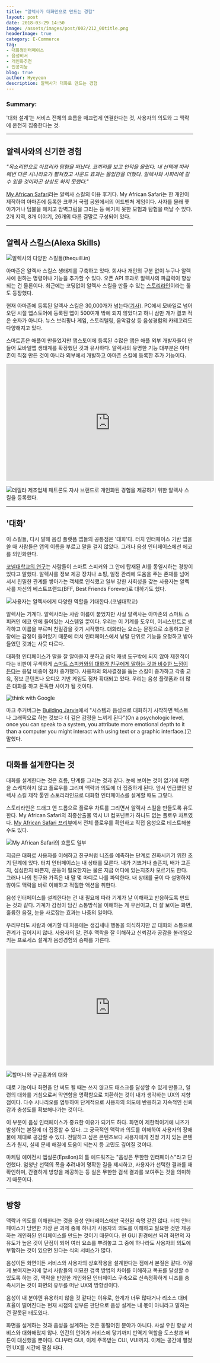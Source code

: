 ```yaml
---
title: "알렉사가 대화만으로 만드는 경험"
layout: post
date: 2018-03-29 14:50
image: /assets/images/post/002/212_00title.png
headerImage: true
category: E-Commerce
tag:
- 대화형인터페이스
- 음성비서
- 개인화추천
- 인공지능
blog: true
author: Hyeyeon
description: 알렉사가 대화로 만드는 경험
---
```


### Summary:

'대화 설계'는 서비스 전체의 흐름을 매끄럽게 연결한다는 것, 사용자의 의도와 그 맥락에 온전히 집중한다는 것.

---

## 알렉사와의 신기한 경험

*"목소리만으로 아프리카 탐험을 떠났다. 코끼리를 보고 언덕을 올랐다. 내 선택에 따라 매번 다른 시나리오가 펼쳐졌고 사운드 효과는 몰입감을 더했다. 알렉사와 사파리에 갈 수 있을 것이라곤 상상도 하지 못했다."*

[My African Safari](https://www.amazon.com/Yancey-Skills-My-African-Safari/dp/B07BJLSV9M)라는 알렉사 스킬의 이용 후기다. My African Safari는 한 개인이 제작하여 아마존에 등록한 크루거 국립 공원에서의 어드벤쳐 게임이다. 사자를 몰래 쫓아가거나 덤불을 헤치고 암벽그림을 그리는 등 예기치 못한 모험과 탐험을 떠날 수 있다. 2개 지역, 8개 이야기, 26개의 다른 결말로 구성되어 있다.

---

## 알렉사 스킬스(Alexa Skills)

![알렉사의 다양한 스킬들(thequill.in)](/assets/images/post/002/212_01.jpg)

아마존은 알렉사 스킬스 생태계를 구축하고 있다. 회사나 개인의 구분 없이 누구나 알렉사에 원하는 명령이나 기능을 추가할 수 있다. 오픈 API 효과로 알렉사의 파급력이 향상되는 건 물론이다. 최근에는 코딩없이 알렉사 스킬을 만들 수 있는 [스토리라인](https://getstoryline.com/)이라는 툴도 등장했다.

현재 아마존에 등록된 알렉사 스킬은 30,000개가 넘는다([기사](https://www.voicebot.ai/2018/03/22/amazon-alexa-skill-count-surpasses-30000-u-s/)). PC에서 모바일로 넘어오던 시절 앱스토어에 등록된 앱이 500여개 밖에 되지 않았다고 하니 삼만 개가 결코 적은 숫자가 아니다. 뉴스 브리핑나 게임, 스토리텔링, 음악감상 등 음성경험의 카테고리도 다양해지고 있다.

스마트폰은 애플이 만들었지만 앱스토어에 등록된 수많은 앱은 애플 외부 개발자들이 만들어 모바일앱 생태계를 확장했던 것과 유사하다. 알렉사의 유명한 기능 대부분은 아마존이 직접 만든 것이 아니라 외부에서 개발하고 아마존 스킬에 등록한 추가 기능이다.

<iframe width="560" height="315" src="https://www.youtube.com/embed/yXUEzD9Cqi8" frameborder="0" allow="autoplay; encrypted-media" allowfullscreen></iframe>

![데낄라 제조업체 패트론도 자사 브랜드로 개인화된 경험을 제공하기 위한 알렉사 스킬을 등록했다.]()

---

## '대화'

이 스킬들, 다시 말해 음성 플랫폼 앱들의 공통점은 '대화'다. 터치 인터페이스 기반 앱을 쓸 때 사람들은 앱의 이름을 부르고 말을 걸지 않았다. 그러나 음성 인터페이스에선 에코를 의인화한다.

[코넬대학교의 연구](https://dl.acm.org/citation.cfm?id=3053246)는 사람들이 스마트 스피커와 그 안에 탑재된 AI를 동일시하는 경향이 있다고 말했다. 알렉사를 정보 제공 장치나 쇼핑, 일정 관리에 도움을 주는 존재를 넘어서서 친밀한 관계를 쌓아가는 객체로 인식했고 일부 강한 사회성을 갖는 사용자는 알렉사를 자신의 베스트프랜드(BFF, Best Friends Forever)로 대하기도 했다.

![사용자는 알렉사에게 다양한 역할을 기대한다.(코넬대학교)](/assets/images/post/002/212_02.png)

알렉사는 기계다. 알렉사라는 사람 이름이 붙었지만 사실 알렉사는 아마존의 스마트 스피커인 에코 안에 들어있는 시스템일 뿐이다. 우리는 이 기계를 도우미, 어시스턴트로 생각하고 이름을 부르며 친밀감을 갖기 시작했다. 대화라는 요소는 문장으로 소통하고 문장에는 감정이 들어있기 때문에 터치 인터페이스에서 낱말 단위로 기능을 요청하고 받아들였던 것과는 사뭇 다르다.

대화형 인터페이스가 말을 잘 알아듣지 못하고 음악 재생 도구밖에 되지 않아 제한적이다는 비판이 무색하게 [스마트 스피커와의 대화가 친구에게 말하는 것과 비슷한 느낌이 든다](https://www.thinkwithgoogle.com/consumer-insights/voice-assistance-consumer-experience/)는 응답 비중이 점차 증가했다. 사용자의 의사결정을 돕는 스킬이 증가하고 각종 교육, 정보 콘텐츠나 오디오 기반 게임도 점차 확대되고 있다. 우리는 음성 플랫폼과 더 많은 대화를 하고 돈독한 사이가 될 것이다.

![think with Google](/assets/images/post/002/212_03.png)

마크 주커버그는 [Building Jarvis](https://www.facebook.com/notes/mark-zuckerberg/building-jarvis/10154361492931634/)에서
"시스템과 음성으로 대화하기 시작하면 텍스트나 그래픽으로 하는 것보다 더 깊은 감정을 느끼게 된다"(On a psychologic level, once you can speak to a system, you attribute more emotional depth to it than a computer you might interact with using text or a graphic interface.)고 말했다.

---

## 대화를 설계한다는 것

대화를 설계한다는 것은 흐름, 단계를 그리는 것과 같다. 눈에 보이는 것이 없기에 화면을 스케치하지 않고 플로우를 그리며 맥락과 의도에 더 집중하게 된다. 앞서 언급했던 알렉사 스킬 제작 툴인 스토리라인으로 대화형 인터페이스를 설계할 때도 그렇다.

스토리라인은 드래그 앤 드롭으로 플로우 차트를 그리면서 알렉사 스킬을 만들도록 유도한다. My African Safari의 최종산출물 역시 UI 컴포넌트가 하나도 없는 플로우 차트였다. [My African Safari 프리뷰](https://getstoryline.com/shared/projects/f6f63eb7f69d1dc8795938728675942c20c46b0e)에서 전체 플로우를 확인하고 직접 음성으로 테스트해볼 수도 있다.

![My African Safari의 흐름도 일부](/assets/images/post/002/212_04.png)

지금은 대화로 사용자를 이해하고 친구처럼 니즈를 예측하는 단계로 진화시키기 위한 초기 단계에 있다. 터치 인터페이스는 내 상태를 모른다. 내가 기쁘거나 슬픈지, 배가 고픈지, 심심한지 바쁜지, 운동이 필요한지는 물론 지금 어디에 있는지조차 모르기도 한다. 그러나 나의 친구와 가족은 내 말 몇 마디로 나를 파악한다. 내 상태를 굳이 다 설명하지 않아도 맥락을 바로 이해하고 적절한 액션을 취한다.

음성 인터페이스를 설계한다는 건 내 필요에 따라 기계가 날 이해하고 반응하도록 만드는 것과 같다. 기계가 감정이 담긴 소통방식을 이해하는 게 우선이고, 더 잘 보이는 화면, 훌륭한 음질, 눈을 사로잡는 효과는 나중의 일이다.

우리부터도 사람과 얘기할 때 처음에는 생김새나 행동을 의식하지만 곧 대화와 소통으로 관계가 깊어지지 않나. 사용자의 말, 전후 맥락을 잘 이해하고 신뢰감과 공감을 불러일으키는 프로세스 설계가 음성경험의 승패를 가른다.

<iframe width="560" height="315" src="https://www.youtube.com/embed/PCNZK47qCMw" frameborder="0" allow="autoplay; encrypted-media" allowfullscreen></iframe>

![할머니와 구글홈과의 대화]()

때로 기능이나 화면을 안 써도 될 때는 쓰지 않고도 태스크를 달성할 수 있게 만들고, 일련의 대화를 거침으로써 막연함을 명확함으로 치환하는 것이 내가 생각하는 UX의 지향점이다. 다수 시나리오를 염두하여 단계적으로 사용자의 의도에 반응하고 지속적인 신뢰감과 충성도를 확보해나가는 것이다.

이 부분이 음성 인터페이스가 중요한 이유가 되기도 하다. 화면이 제한적이기에 니즈가 발생하는 본질에 더 집중할 수 있다. 그 궁극적인 맥락과 의도를 이해하여 사용자의 장애물에 제대로 공감할 수 있다. 전달하고 싶은 콘텐츠보다 사용자에게 진정 가치 있는 콘텐츠가 뭔지, 실제 문제 해결에 도움이 되는지 등 고민도 깊어질 것이다.

마케팅 에이전시 엡실론(Epsilon)의 톰 에드워즈는 "음성은 무한한 인터페이스"라고 단언했다. 엄청난 선택의 폭을 추려내어 명확한 길을 제시하고, 사용자가 선택한 결과를 재확인하며, 간결하게 방향을 제공하는 등 실은 무한한 검색 결과를 보여주는 것을 의미하기 때문이다.

---

## 방향

맥락과 의도를 이해한다는 것을 음성 인터페이스에만 국한된 숙명 같진 않다. 터치 인터페이스가 당면한 가장 큰 과제 중에 하나가 사용자의 의도를 이해하고 필요한 것만 제공하는 개인화된 인터페이스를 만드는 것이기 때문이다. 현 GUI 환경에선 되려 화면의 자유도가 높은 것이 단점이 되어 여러 요소를 뿌려놓고 그 중에 하나라도 사용자의 의도에 부합하는 것이 있으면 된다는 식의 서비스가 많다.

음성이든 화면이든 서비스와 사용자의 상호작용을 설계한다는 점에서 본질은 같다. 어떻게 보여지는지에 앞서 사람들의 미묘한 검색 방법의 차이를 이해하고 목표를 달성할 수 있도록 하는 것, 맥락을 반영한 개인화된 인터페이스 구축으로 신속정확하게 니즈를 충족시키는 것이 화면의 유무를 떠난 UX의 방향성이다.

음성이 내 분야엔 유용하지 않을 것 같다는 이유로, 한계가 너무 많다거나 리소스 대비 효율이 떨어진다는 현재 시점의 섣부른 판단으로 음성 설계는 내 몫이 아니라고 말하는 건 잘못된 태도였다.

화면을 설계하는 것과 음성을 설계하는 것은 동떨어진 분야가 아니다. 사실 우린 항상 서비스와 대화해왔지 않나. 인간의 언어가 서비스에 닿기까지 번역기 역할을 도스창과 버튼이 대신했을 뿐이다. CLI부터 GUI, 이제 주목받는 CUI, VUI까지. 이제는 공간에 펼쳤던 UX를 시간에 펼칠 때다.

---
